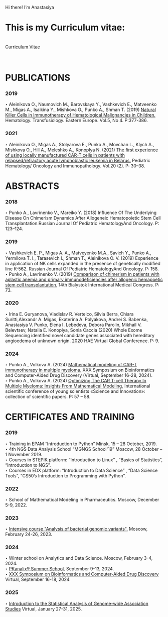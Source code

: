 Hi there! I’m Anastasiya <br>

# **This is my Curriculum vitae:** <br>
<br>[Curriculum Vitae](CV_Punko_v2.pdf) <br>
<br>
<br>

# **PUBLICATIONS**<br>
### 2019<br>
‣ Aleinikova O., Naumovich M., Barovskaya Y., Vashkevich E., Matveenko M., Migas A., Isaikina Y.,
Mishkova O., Punko A., Shman T. (2019) [Natural Killer Cells in Immunotherapy of Hematological
Malignancies in Children.](PUBLICATIONS/Aleinikova_2019.pdf) Hematology. Transfusiology. Eastern Europe. Vol.5, No 4. Р:377-386.<br>
### 2021<br>
‣ Aleinikova O., Migas A., Stolyarova E., Punko A., Movchan L., Klych A., Mishkova O., Hill A.,
Meleshko A., Konoplya N. (2021) [The first experience of using locally manufactured CAR-T cells in
patients with relapsed/refractory acute lymphoblastic leukemia in Belarus.](PUBLICATIONS/Aleinikova_2021.pdf) Pediatric Hematology/
Oncology and Immunopathology. Vol.20 (2). P: 30–38.<br>

# **ABSTRACTS** <br>
### 2018<br>
‣ Punko A., Lavrinenko V., Mareiko Y. (2018) Influence Of The Underlying Disease On Сhimerism
Dynamics After Allogeneic Hematopoietic Stem Cell Transplantation.Russian Journal Of Pediatric
HematologyAnd Oncology. P: 123–124.<br>
### 2019<br>
‣ Vashkevich E. P., Migas A. A., Matveyenko M.A., Savich Y., Punko A., Yermilova T. I., Tarasevich I.,
Shman T., Aleinikova O. V. (2019) Experience in application of NK cells expanded in the presence of
genetically modified line K-562. Russian Journal Of Pediatric HematologyAnd Oncology. P: 158.<br>
‣ Punko A., Lavrinenko V. (2019) [Comparison of chimerism in patients with aplastic anemia and
primary immunodeficiencies after allogenic hemapoetic stem cell transplantation.](ABSTRACTS/Bialystok.pdf) 14th Bialystok
International Medical Congress. P: 73.<br>
### 2020<br>
‣ Irina E. Guryanova, Vladislav R. Vertelco, Silvia Berra, Chiara Suritti,Alexandr A. Migas, Ekaterina
A. Polyakova, Andrei S. Babenka, Anastasiya V. Punko, Elena I. Lebedeva, Debora Parolin, Mikhail V.
Belevtsev, Natalia E. Konoplya, Sonia Caccia (2020) Whole Exome Sequencing identified novel
candidate genes associated with hereditary angioedema of unknown origin. 2020 HAE Virtual
Global Conference. P: 9.<br>
### 2024<br>
‣ Punko A., Volkova A. (2024) [Mathematical modeling of CAR-T immunotherapy in multiple
myeloma.](ABSTRACTS/BCADD2024-proceedings-book_Punko.pdf) XXX Symposium on Bioinformatics and Computer-Aided Drug Discovery (Virtual,
September 16-28, 2024).<br>
‣ Punko A., Volkova A. (2024) [Optimizing The CAR T-cell Therapy In Multiple Myeloma: Insights From Mathematical Modeling.](ABSTRACTS/InnoWeek2024.pdf) International scientific conference of young scientists «Science and Innovation»: collection of scientific papers. P: 57 – 58.  

# **CERTIFICATES AND TRAINING** <br>
### 2019<br>
‣ Training in EPAM “Introduction to Python” Minsk, 15 – 28 October, 2019.<br>
‣ 4th NGS Data Analysis School “MGNGS School'19” Moscow, 28 October – 1 November 2019.<br>
‣ Courses in STEPIK platform: “Introduction to Linux” , “Basics of Statistics”, “Introduction to NGS”.<br>
‣ Courses in EDX platform: “Introduction to Data Science” , “Data Science Tools”, “CS50’s
Introduction to Programming with Python”.<br>
### 2022<br>
‣ School of Mathematical Modeling in Pharmaceutics. Moscow, December 5-9, 2022.<br>
### 2023<br>
‣ [Intensive course "Analysis of bacterial genomic variants".](CERTIFICATES%20AND%20TRAINING/Analysis_genomic_variant.pdf) Moscow, February 24-26, 2023.<br>
### 2024<br>
‣ Winter school on Analytics and Data Science. Moscow, February 3-4, 2024.<br>
‣ [PKanalix® Summer School.](CERTIFICATES%20AND%20TRAINING/PKanalix.pdf) September 9-13, 2024.<br>
‣ [XXX Symposium on Bioinformatics and Computer-Aided Drug Discovery](CERTIFICATES%20AND%20TRAINING/BCADD-2024-e-poster_Punko_A.jpg) Virtual, September 16-18, 2024.<br>
### 2025<br>
‣ [Introduction to the Statistical Analysis of Genome-wide Association Studies](CERTIFICATES%20AND%20TRAINING/Surrey_GWAS.pdf) Virtual, January 27-31, 2025.<br>

